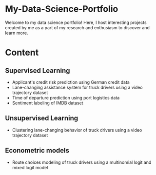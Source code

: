 # My-Data-Science-Portfolio
Welcome to my data science portfolio! Here, I host interesting projects created by me as a part of my research and enthusiasm to discover and learn more.

# Content

## Supervised Learning
* Applicant's credit risk prediction using German credit data
* Lane-changing assistance system for truck drivers using a video trajectory dataset
* Time of departure prediction using port logistics data
* Sentiment labeling of IMDB dataset 

## Unsupervised Learning
* Clustering lane-changing behavior of truck drivers using a video trajectory dataset

## Econometric models
* Route choices modeling of truck drivers using a multinomial logit and mixed logit model
